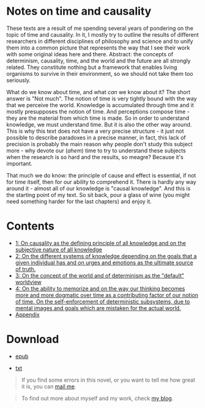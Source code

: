 Notes on time and causality
===


These texts are a result of me spending several years of pondering on the topic of time and causality. In it, I mostly try to outline the results of different researchers in different disciplines of philosophy and science and to unify them into a common picture that represents the way that I see their work with some original ideas here and there. Abstract: the concepts of determinism, causality, time, and the world and the future are all strongly related. They constitute nothing but a framework that enables living organisms to survive in their environment, so we should not take them too seriously.

What do we know about time, and what *can* we know about it? The short answer is "Not much". The notion of time is very tightly bound with the way that we perceive the world. Knowledge is accumulated through time and it mostly presupposes the notion of time. And perceptions compose time - they are the material from which time is made. So in order to understand knowledge, we must understand time. But it is also the other way around. This is why this text does not have a very precise structure - it just not possible to describe paradoxes in a precise manner, in fact, this lack of precision is probably the main reason why people don't study this subject more -  why devote our (*ahem*) time to try to understand these subjects when the research is so hard and the results, so meagre? Because it's important.

That much we do know: the principle of cause and effect is essential, if not for time itself, then for our ability to comprehend it. There is hardly any way around it - almost all of our knowledge is "causal knowledge". And this is the starting point of my text. So sit back, pour a glass of wine (you might need something harder for the last chapters) and enjoy it.

Contents
===

* [1: On causality as the defining principle of all knowledge and on the subjective nature of all knowledge](01.md)
* [2: On the different systems of knowledge depending on the goals that a given individual has and on urges and emotions as the ultimate source of truth.
](02.md)
* [3: On the concept of the world and of determinism as the "default" worldview](03.md)
* [4: On the ability to memorize and on the way our thinking becomes more and more dogmatic over time as a contributing factor of our notion of time. On the self-enforcement of deterministic subsystems, due to mental images and goals which are mistaken for the actual world.](04.md)
* [Appendix](09.md)


Download
===

- [epub](time.epub)

- [txt](time.txt)

> If you find some errors in this novel, or you want to tell me how great it is, you can [mail me](mailto:marinovboris@gmail.com).

> To find out more about myself and my work, check [my blog](/).
